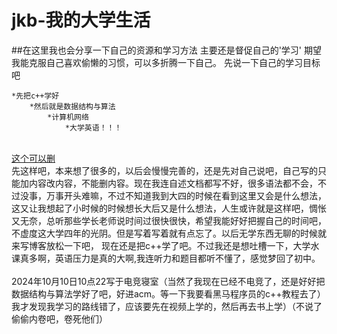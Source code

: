 # jkb-我的大学生活
##在这里我也会分享一下自己的资源和学习方法
    主要还是督促自己的'学习'
    期望我能克服自己喜欢偷懒的习惯，可以多折腾一下自己。
先说一下自己的学习目标吧<br>
    
    *先把c++学好
        *然后就是数据结构与算法
            *计算机网络
                *大学英语！！！
<br>[这个可以删](http://www.baidu.com)<br>先这样吧，本来想了很多的，以后会慢慢完善的，还是先对自己说吧，自己写的只能加内容改内容，不能删内容。现在我连自述文档都写不好，很多语法都不会，不过没事，万事开头难嘛，不过不知道我到大四的时候在看到这里又会是什么想法，
  这又让我想起了小时候的时候想长大后又是什么想法，人生或许就是这样吧，惆怅又无奈，总听那些学长老师说时间过很快很快，希望我能好好把握自己的时间吧，不虚度这大学四年的光阴。但是写着写着就有点忘了。以后无学东西无聊的时候就来写博客放松一下吧，
  现在还是把c++学了吧。不过我还是想吐槽一下，大学水课真多啊，英语压力是真的大啊,我连听力和题目都听不懂了，感觉梦回了初中。
       <br><br> 2024年10月10日10点22写于电竞寝室（当然了我现在已经不电竞了，还是好好把数据结构与算法学好了吧，好进acm。等一下我要看黑马程序员的c++教程去了）
        我才发现我学习的路线错了，应该要先在视频上学的，然后再去书上学）（不说了偷偷内卷吧，卷死他们）
